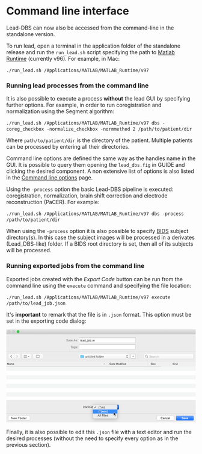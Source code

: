 # Command line interface

Lead-DBS can now also be accessed from the command-line in the standalone version.

To run lead, open a terminal in the application folder of the standalone release and run the `run_lead.sh` script specifying  the path to [Matlab Runtime](https://www.mathworks.com/products/compiler/matlab-runtime.html) \(currently v96\). For example, in Mac:

```text
./run_lead.sh /Applications/MATLAB/MATLAB_Runtime/v97
```

### Running lead processes from the command line

It is also possible to execute a process **without** the lead GUI by specifying further options. For example, in order to run coregistration and normalization using the Segment algorithm:

```text
./run_lead.sh /Applications/MATLAB/MATLAB_Runtime/v97 dbs -coreg_checkbox -normalize_checkbox -normmethod 2 /path/to/patient/dir
```

Where `path/to/patient/dir` is the directory of the patient.  Multiple patients can be processed by entering all their directories.

Command line options are defined the same way as the handles name in the GUI. It is possible to query them opening the `lead_dbs.fig` in GUIDE and clicking the desired component. A non extensive list of options is also listed in the [Command line options](command-line-options.md) page.

Using the `-process`  option the basic Lead-DBS pipeline is executed: coregistration, normalization, brain shift correction and electrode reconstruction \(PaCER\). For example:

```text
./run_lead.sh /Applications/MATLAB/MATLAB_Runtime/v97 dbs -process /path/to/patient/dir
```

When using the `-process`  option it is also possible to specify [BIDS](https://bids.neuroimaging.io/) subject directory\(s\). In this case the subject images will be processed in a derivates \(Lead\_DBS-like\) folder. If a BIDS root directory is set, then all of its subjects will be processed.

### Running exported jobs from the command line

Exported jobs created with the _Export Code_ button can be run from the command line using the `execute` command and specifying the file location:

```text
./run_lead.sh /Applications/MATLAB/MATLAB_Runtime/v97 execute /path/to/lead_job.json
```

It's **important** to remark that the file is in `.json` format. This option must be set in the exporting code dialog:

![](../.gitbook/assets/export_json.png)

Finally, it is also possible to edit this `.json` file with a text editor and run the desired processes \(without the need to specify every option as in the previous section\).



